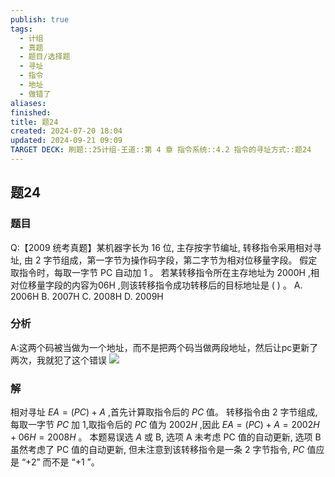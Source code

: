 ```yaml
---
publish: true
tags:
  - 计组
  - 真题
  - 题目/选择题
  - 寻址
  - 指令
  - 地址
  - 做错了
aliases: 
finished: 
title: 题24
created: 2024-07-20 18:04
updated: 2024-09-21 09:09
TARGET DECK: 刷题::25计组-王道::第 4 章 指令系统::4.2 指令的寻址方式::题24
---
```

## 题24
### 题目
Q:【2009 统考真题】某机器字长为 16 位, 主存按字节编址, 转移指令采用相对寻址, 由 2 字节组成，第一字节为操作码字段，第二字节为相对位移量字段。
假定取指令时，每取一字节 PC 自动加 1 。
若某转移指令所在主存地址为 ${2000}\mathrm{H}$ ,相对位移量字段的内容为${06}\mathrm{H}$ ,则该转移指令成功转移后的目标地址是 ( ) 。
A. ${2006}\mathrm{H}$ 
B. ${2007}\mathrm{H}$ 
C. ${2008}\mathrm{H}$ 
D. ${2009}\mathrm{H}$
### 分析
A:这两个码被当做为一个地址，而不是把两个码当做两段地址，然后让pc更新了两次，我就犯了这个错误
![](https://img.hwenyi.live/202409211708071.webp)
### 解
相对寻址 ${EA} = ( {PC})  + A$ ,首先计算取指令后的 ${PC}$ 值。
转移指令由 2 字节组成,每取一字节 ${PC}$ 加 1,取指令后的 ${PC}$ 值为 ${2002}H$ ,因此 ${EA} = ( {PC})  + A = {2002}H + {06}H = {2008}H$ 。
本题易误选 $A$ 或 B, 选项 A 未考虑 PC 值的自动更新, 选项 B 虽然考虑了 PC 值的自动更新, 但未注意到该转移指令是一条 2 字节指令, ${PC}$ 值应是 “+2” 而不是 “+1 ”。


